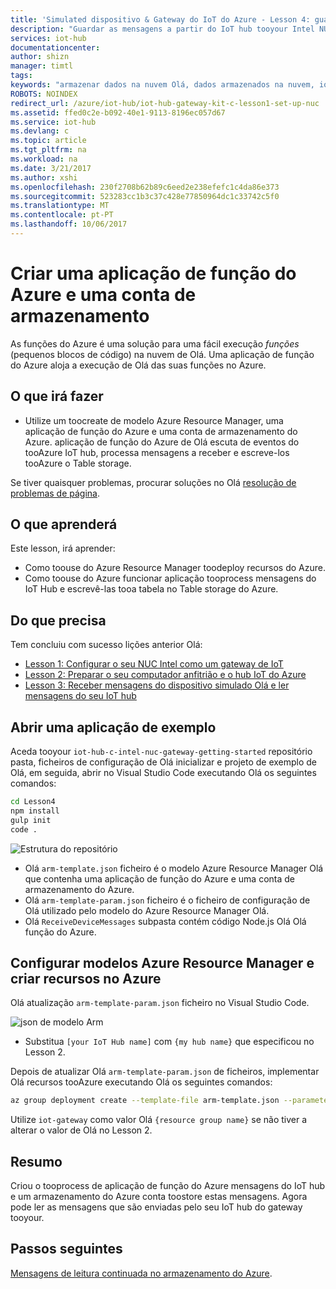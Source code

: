 ```yaml
---
title: 'Simulated dispositivo & Gateway do IoT do Azure - Lesson 4: guardar mensagens | Microsoft Docs'
description: "Guardar as mensagens a partir do IoT hub tooyour Intel NUC, escrevê-las tooAzure o Table storage e, em seguida, lê-los a partir da nuvem Olá."
services: iot-hub
documentationcenter: 
author: shizn
manager: timtl
tags: 
keywords: "armazenar dados na nuvem Olá, dados armazenados na nuvem, iot serviço em nuvem"
ROBOTS: NOINDEX
redirect_url: /azure/iot-hub/iot-hub-gateway-kit-c-lesson1-set-up-nuc
ms.assetid: ffed0c2e-b092-40e1-9113-8196ec057d67
ms.service: iot-hub
ms.devlang: c
ms.topic: article
ms.tgt_pltfrm: na
ms.workload: na
ms.date: 3/21/2017
ms.author: xshi
ms.openlocfilehash: 230f2708b62b89c6eed2e238efefc1c4da86e373
ms.sourcegitcommit: 523283cc1b3c37c428e77850964dc1c33742c5f0
ms.translationtype: MT
ms.contentlocale: pt-PT
ms.lasthandoff: 10/06/2017
---
```

# <a name="create-an-azure-function-app-and-storage-account"></a>Criar uma aplicação de função do Azure e uma conta de armazenamento

As funções do Azure é uma solução para uma fácil execução _funções_ (pequenos blocos de código) na nuvem de Olá. Uma aplicação de função do Azure aloja a execução de Olá das suas funções no Azure. 

## <a name="what-you-will-do"></a>O que irá fazer

- Utilize um toocreate de modelo Azure Resource Manager, uma aplicação de função do Azure e uma conta de armazenamento do Azure. aplicação de função do Azure de Olá escuta de eventos do tooAzure IoT hub, processa mensagens a receber e escreve-los tooAzure o Table storage.

Se tiver quaisquer problemas, procurar soluções no Olá [resolução de problemas de página](iot-hub-gateway-kit-c-sim-troubleshooting.md).


## <a name="what-you-will-learn"></a>O que aprenderá

Este lesson, irá aprender:

- Como toouse do Azure Resource Manager toodeploy recursos do Azure.
- Como toouse do Azure funcionar aplicação tooprocess mensagens do IoT Hub e escrevê-las tooa tabela no Table storage do Azure.

## <a name="what-you-need"></a>Do que precisa

Tem concluiu com sucesso lições anterior Olá:

- [Lesson 1: Configurar o seu NUC Intel como um gateway de IoT](iot-hub-gateway-kit-c-sim-lesson1-set-up-nuc.md)
- [Lesson 2: Preparar o seu computador anfitrião e o hub IoT do Azure](iot-hub-gateway-kit-c-sim-lesson2-get-the-tools-win32.md)
- [Lesson 3: Receber mensagens do dispositivo simulado Olá e ler mensagens do seu IoT hub](iot-hub-gateway-kit-c-sim-lesson3-configure-simulated-device-app.md)

## <a name="open-a-sample-app"></a>Abrir uma aplicação de exemplo

Aceda tooyour `iot-hub-c-intel-nuc-gateway-getting-started` repositório pasta, ficheiros de configuração de Olá inicializar e projeto de exemplo de Olá, em seguida, abrir no Visual Studio Code executando Olá os seguintes comandos:

```bash
cd Lesson4
npm install
gulp init
code .
```

![Estrutura do repositório](media/iot-hub-gateway-kit-lessons/lesson4/arm_template.png)

- Olá `arm-template.json` ficheiro é o modelo Azure Resource Manager Olá que contenha uma aplicação de função do Azure e uma conta de armazenamento do Azure.
- Olá `arm-template-param.json` ficheiro é o ficheiro de configuração de Olá utilizado pelo modelo do Azure Resource Manager Olá.
- Olá `ReceiveDeviceMessages` subpasta contém código Node.js Olá Olá função do Azure.

## <a name="configure-azure-resource-manager-templates-and-create-resources-in-azure"></a>Configurar modelos Azure Resource Manager e criar recursos no Azure

Olá atualização `arm-template-param.json` ficheiro no Visual Studio Code.

![json de modelo Arm](media/iot-hub-gateway-kit-lessons/lesson4/arm_template_param.png)

- Substitua `[your IoT Hub name]` com `{my hub name}` que especificou no Lesson 2.

Depois de atualizar Olá `arm-template-param.json` de ficheiros, implementar Olá recursos tooAzure executando Olá os seguintes comandos:

```bash
az group deployment create --template-file arm-template.json --parameters @arm-template-param.json -g iot-gateway
```

Utilize `iot-gateway` como valor Olá `{resource group name}` se não tiver a alterar o valor de Olá no Lesson 2.

## <a name="summary"></a>Resumo

Criou o tooprocess de aplicação de função do Azure mensagens do IoT hub e um armazenamento do Azure conta toostore estas mensagens. Agora pode ler as mensagens que são enviadas pelo seu IoT hub do gateway tooyour.

## <a name="next-steps"></a>Passos seguintes
[Mensagens de leitura continuada no armazenamento do Azure](iot-hub-gateway-kit-c-sim-lesson4-read-table-storage.md).
